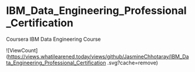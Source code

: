 # IBM_Data_Engineering_Professional_Certification
Coursera IBM Data Engineering Course

![ViewCount](https://views.whatilearened.today/views/github/JasmineChhotaray/IBM_Data_Engineering_Professional_Certification
.svg?cache=remove)

